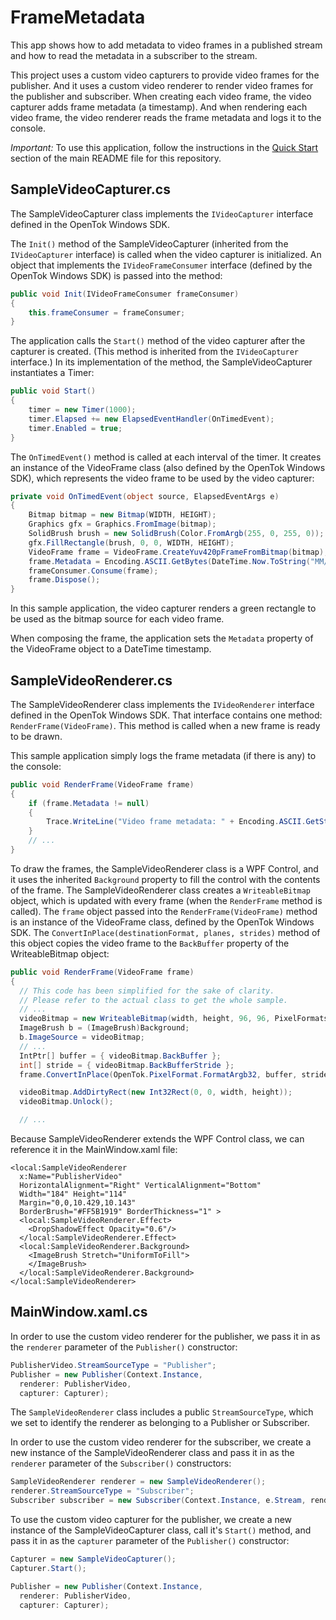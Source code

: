 FrameMetadata
=====================

This app shows how to add metadata to video frames in a published stream and how to read
the metadata in a subscriber to the stream.

This project uses a custom video capturers to provide video frames for the publisher.
And it uses a custom video renderer to render video frames for the publisher and subscriber.
When creating each video frame, the video capturer adds frame metadata (a timestamp). And
when rendering each video frame, the video renderer reads the frame metadata and logs it to
the console.

*Important:* To use this application, follow the instructions in the
[Quick Start](../README.md#quick-start) section of the main README file
for this repository.

SampleVideoCapturer.cs
----------------------

The SampleVideoCapturer class implements the `IVideoCapturer` interface defined in the OpenTok
Windows SDK. 

The `Init()` method of the SampleVideoCapturer (inherited from the `IVideoCapturer`
interface) is called when the video capturer is initialized. An object that implements
the `IVideoFrameConsumer` interface (defined by the OpenTok Windows SDK) is passed into
the method:

```csharp
public void Init(IVideoFrameConsumer frameConsumer)
{
    this.frameConsumer = frameConsumer;
}
```

The application calls the `Start()` method of the video capturer after the capturer is created.
(This method is inherited from the `IVideoCapturer` interface.) In its implementation of the method, the SampleVideoCapturer instantiates a Timer:

```csharp
public void Start()
{
    timer = new Timer(1000);
    timer.Elapsed += new ElapsedEventHandler(OnTimedEvent);
    timer.Enabled = true;
}
```

The `OnTimedEvent()` method is called at each interval of the timer. It creates an instance of
the VideoFrame class (also defined by the OpenTok Windows SDK), which represents the video frame
to be used by the video capturer:

```csharp
private void OnTimedEvent(object source, ElapsedEventArgs e)
{
    Bitmap bitmap = new Bitmap(WIDTH, HEIGHT);
    Graphics gfx = Graphics.FromImage(bitmap);
    SolidBrush brush = new SolidBrush(Color.FromArgb(255, 0, 255, 0));
    gfx.FillRectangle(brush, 0, 0, WIDTH, HEIGHT);
    VideoFrame frame = VideoFrame.CreateYuv420pFrameFromBitmap(bitmap);
    frame.Metadata = Encoding.ASCII.GetBytes(DateTime.Now.ToString("MM/dd/yyy hh:mm:ss.fff"));
    frameConsumer.Consume(frame);
    frame.Dispose();
}
```

In this sample application, the video capturer renders a green rectangle to be used as the
bitmap source for each video frame.

When composing the frame, the application sets the `Metadata` property of the VideoFrame object
to a DateTime timestamp.


SampleVideoRenderer.cs
----------------------

The SampleVideoRenderer class implements the `IVideoRenderer` interface defined in the OpenTok
Windows SDK. That interface contains one method: `RenderFrame(VideoFrame)`. This method is called
when a new frame is ready to be drawn.

This sample application simply logs the frame metadata (if there is any) to the console:

```csharp
public void RenderFrame(VideoFrame frame)
{
    if (frame.Metadata != null)
    {
        Trace.WriteLine("Video frame metadata: " + Encoding.ASCII.GetString(frame.Metadata));
    }
    // ...
}
```

To draw the frames, the SampleVideoRenderer class is a WPF Control, and it uses the inherited
`Background` property to fill the control with the contents of the frame. The SampleVideoRenderer
class creates a `WriteableBitmap` object, which is updated with every frame (when the `RenderFrame`
method is called). The `frame` object passed into the `RenderFrame(VideoFrame)` method is an
instance of the VideoFrame class, defined by the OpenTok Windows SDK. The
`ConvertInPlace(destinationFormat, planes, strides)` method of this object copies the video frame
to the `BackBuffer` property of the WriteableBitmap object:

```csharp
public void RenderFrame(VideoFrame frame)
{
  // This code has been simplified for the sake of clarity.
  // Please refer to the actual class to get the whole sample.
  // ...
  videoBitmap = new WriteableBitmap(width, height, 96, 96, PixelFormats.Bgr32, null);
  ImageBrush b = (ImageBrush)Background;
  b.ImageSource = videoBitmap;
  // ...
  IntPtr[] buffer = { videoBitmap.BackBuffer };
  int[] stride = { videoBitmap.BackBufferStride };
  frame.ConvertInPlace(OpenTok.PixelFormat.FormatArgb32, buffer, stride);

  videoBitmap.AddDirtyRect(new Int32Rect(0, 0, width, height));
  videoBitmap.Unlock();

  // ...
```

Because SampleVideoRenderer extends the WPF Control class, we can reference it in
the MainWindow.xaml file:

```xaml
<local:SampleVideoRenderer
  x:Name="PublisherVideo"
  HorizontalAlignment="Right" VerticalAlignment="Bottom"
  Width="184" Height="114"
  Margin="0,0,10.429,10.143"
  BorderBrush="#FF5B1919" BorderThickness="1" >
  <local:SampleVideoRenderer.Effect>
    <DropShadowEffect Opacity="0.6"/>
  </local:SampleVideoRenderer.Effect>
  <local:SampleVideoRenderer.Background>
    <ImageBrush Stretch="UniformToFill">
    </ImageBrush>
  </local:SampleVideoRenderer.Background>
</local:SampleVideoRenderer>
```

MainWindow.xaml.cs
------------------

In order to use the custom video renderer for the publisher, we pass it in as
the `renderer` parameter of the `Publisher()` constructor:

```csharp
PublisherVideo.StreamSourceType = "Publisher";
Publisher = new Publisher(Context.Instance,
  renderer: PublisherVideo,
  capturer: Capturer);
```

The `SampleVideoRenderer` class includes a public `StreamSourceType`, which we set to
identify the renderer as belonging to a Publisher or Subscriber.

In order to use the custom video renderer for the subscriber, we create a new instance
of the SampleVideoRenderer class and pass it in as the `renderer` parameter of the
`Subscriber()` constructors:

```csharp
SampleVideoRenderer renderer = new SampleVideoRenderer();
renderer.StreamSourceType = "Subscriber";
Subscriber subscriber = new Subscriber(Context.Instance, e.Stream, renderer);
```

To use the custom video capturer for the publisher, we create a new instance of the
SampleVideoCapturer class, call it's `Start()` method, and pass it in as the `capturer`
parameter of the `Publisher()` constructor:

```csharp
Capturer = new SampleVideoCapturer();
Capturer.Start();

Publisher = new Publisher(Context.Instance,
  renderer: PublisherVideo,
  capturer: Capturer);
```
